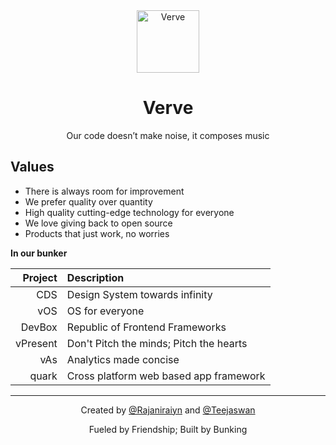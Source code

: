 <div align="center">

<img alt="Verve" src="https://github.com/ve-r-ve/.github/assets/72294760/2b2cf1f0-de24-4ded-b91d-2ef7b226ee9d" width=100 />

# Verve

Our code doesn’t make noise, it composes music

</div>
  
## Values

- There is always room for improvement
- We prefer quality over quantity
- High quality cutting-edge technology for everyone
- We love giving back to open source
- Products that just work, no worries

**In our bunker**

|  Project | Description                             |
| -------: | :-------------------------------------- |
|      CDS | Design System towards infinity          |
|      vOS | OS for everyone                         |
|   DevBox | Republic of Frontend Frameworks         |
| vPresent | Don't Pitch the minds; Pitch the hearts |
|      vAs | Analytics made concise                  |
|    quark | Cross platform web based app framework  |

---

<div align="center">
  
  Created by [@Rajaniraiyn](https://dub.sh/raja-github) and [@Teejaswan](https://dub.sh/teja-github)
  
  Fueled by Friendship; Built by Bunking
  
</div>
